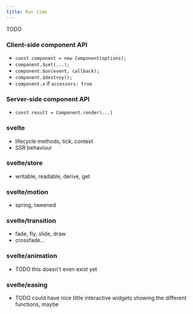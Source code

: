 ```yaml
---
title: Run time
---
```


TODO

### Client-side component API

* `const component = new Component(options);`
* `component.$set(...);`
* `component.$on(event, callback);`
* `component.$destroy();`
* `component.x` if `accessors: true`


### Server-side component API

* `const result = Component.render(...)`


### svelte

* lifecycle methods, tick, context
* SSR behaviour


### svelte/store

* writable, readable, derive, get

### svelte/motion

* spring, tweened

### svelte/transition

* fade, fly, slide, draw
* crossfade...

### svelte/animation

* TODO this doesn't even exist yet

### svelte/easing

* TODO could have nice little interactive widgets showing the different functions, maybe